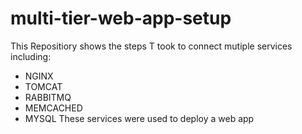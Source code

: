 # multi-tier-web-app-setup
This Repositiory shows the steps T took to connect mutiple services including:
- NGINX
- TOMCAT
- RABBITMQ
- MEMCACHED
- MYSQL
These services were used to deploy a web app
